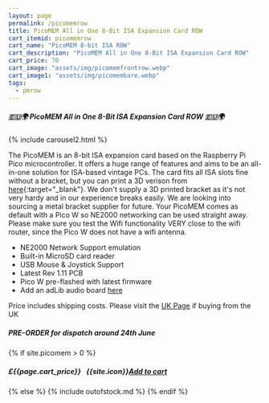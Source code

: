 ```yaml
---
layout: page
permalink: /picomemrow
title: PicoMEM All in One 8-Bit ISA Expansion Card ROW
cart_itemid: picomemrow
cart_name: "PicoMEM 8-bit ISA ROW"
cart_description: "PicoMEM All in One 8-Bit ISA Expansion Card ROW"
cart_price: 70
cart_image: "assets/img/picomemfrontrow.webp"
cart_image1: "assets/img/picomembare.webp"
tags: 
  - pmrow
---
```


##### 🇪🇺🌍 PicoMEM All in One 8-Bit ISA Expansion Card ROW 🇪🇺🌍

{% include carousel2.html %}

The PicoMEM is an 8-bit ISA expansion card based on the Raspberry Pi Pico microcontroller.  It offers a huge range of features and aims to be an all-in-one solution for ISA-based vintage PCs. The card fits all ISA slots fine without a bracket, but you can print a 3D verison from [here](https://github.com/FreddyVRetro/ISA-PicoMEM/tree/main/stl){:target="_blank"}. We don't supply a 3D printed bracket as it's not very hardy and in our experience breaks easily. We are looking into sourcing a metal bracket supplier for future. Your PicoMEM comes as default with a Pico W so NE2000 networking can be used straight away. Please make sure you test the Wifi functionality VERY close to the wifi router, since the Pico W does not have a wifi antenna.

* NE2000 Network Support emulation
* Built-in MicroSD card reader
* USB Mouse & Joystick Support
* Latest Rev 1.11 PCB
* Pico W pre-flashed with latest firmware
* Add an adLib audio board [here](/adlibpicomem)

Price includes shipping costs. Please visit the [UK Page](/picomemuk) if buying from the UK

##### PRE-ORDER for dispatch around 24th June

{% if site.picomem > 0 %}
##### £{{page.cart_price}} &nbsp; {{site.icon}}[Add to cart](/cart#{{page.cart_itemid}})
{% else %}
{% include outofstock.md %}
{% endif %}
